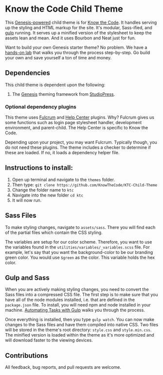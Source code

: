 # Know the Code Child Theme

This [Genesis-powered](http://www.studiopress.com/features/) child theme is for [Know the Code](https://KnowTheCode.io).  It handles serving up the styling and HTML markup for the site.  It's modular, Sass-ified, and [gulp](https://knowthecode.io/labs/part-3a-automating-tasks-gulp) running.  It serves up a minified version of the stylesheet to keep the assets lean and mean.  And it uses Bourbon and Neat just for fun.  

Want to build your own Genesis starter theme? No problem.  We have a [hands-on lab](https://knowthecode.io/labs-guide/lets-build-custom-developers-genesis-starter-child-theme) that walks you through the process step-by-step.  Go build your own and save yourself a ton of time and money. 

## Dependencies

This child theme is dependent upon the following:

1. The [Genesis](http://www.studiopress.com/features/) theming framework from [StudioPress](http://www.studiopress.com).

### Optional dependency plugins

This theme uses [Fulcrum](https://github.com/hellofromtonya/Fulcrum) and [Help Center](https://github.com/KnowTheCode/Must-Use/tree/master/help-center) plugins. Why? Fulcrum gives us some functions such as login page stylesheet handler, development environment, and parent-child.  The Help Center is specific to Know the Code.

Depending upon your project, you may want Fulcrum.  Typically though, you do not need these plugins.  The theme includes a checker to determine if these are loaded.  If no, it loads a dependency helper file.

## Instructions to install:

1. Open up terminal and navigate to the `themes` folder.
2. Then type: `git clone https://github.com/KnowTheCode/KTC-Child-Theme`
3. Change the folder name to `ktc`
4. Navigate into the new folder `cd ktc`
5. It will now run.

## Sass Files

To make styling changes, navigate to `assets/sass`.  There you will find each of the partial files which contain the CSS styling.

The variables are setup for our color scheme.  Therefore, you want to use the variables found in the `utilities/variables/_variables.scss` file.  For example, let's say that you want the background-color to be our branding green color.  You would use `$green` as the color.  This variable holds the hex color.

## Gulp and Sass

When you are actively making styling changes, you need to convert the Sass files into a compressed CSS file.  The first step is to make sure that you have all of the node modules installed, i.e. that are defined in the `package.json` file.  To install, you will need npm and node installed in your machine.  [Automating Tasks with Gulp](https://knowthecode.io/labs/part-3a-automating-tasks-gulp) walks you through the process.

Once everything is installed, then you type `gulp watch`.  You can now make changes to the Sass files and have them compiled into native CSS.  Two files will be stored in the theme's root directory: `style.css` and `style.min.css`.  The minified version is loaded within the theme as it's more optimized and will download faster to the viewing devices.

## Contributions

All feedback, bug reports, and pull requests are welcome.